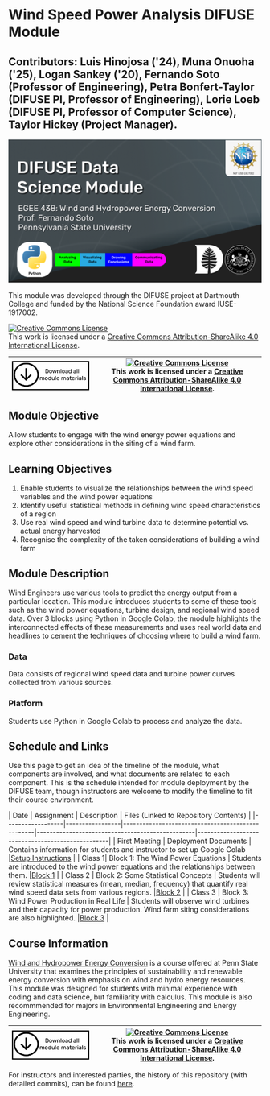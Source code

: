 # Wind Speed Power Analysis DIFUSE Module 

## Contributors: Luis Hinojosa ('24), Muna Onuoha ('25), Logan Sankey ('20), Fernando Soto (Professor of Engineering), Petra Bonfert-Taylor (DIFUSE PI, Professor of Engineering), Lorie Loeb (DIFUSE PI, Professor of Computer Science), Taylor Hickey (Project Manager).

![DIFUSE Data Science Module.  EGEE 438: Wind and Hydropower Energy Conversion.  Professor Fernando Soto, Penn State University.  Funded by NSF IUSE1917002](repository-assets/DIFUSE_EGEE438_splash.png)

This module was developed through the DIFUSE project at Dartmouth College and funded by the National Science Foundation award IUSE-1917002.

<a rel="license" href="http://creativecommons.org/licenses/by-sa/4.0/"><img alt="Creative Commons License" style="border-width:0" src="https://i.creativecommons.org/l/by-sa/4.0/88x31.png" /></a><br />This work is licensed under a <a rel="license" href="http://creativecommons.org/licenses/by-sa/4.0/">Creative Commons Attribution-ShareAlike 4.0 International License</a>.

|[<img src="https://github.com/difuse-dartmouth/.github/blob/main/profile/images/download-all.png" alt="Download the entire module" align="center" style="width: 4in;" />](https://github.com/difuse-dartmouth/wind-speed-power-analysis/archive/refs/heads/main.zip)| <a rel="license" href="http://creativecommons.org/licenses/by-sa/4.0/"><img alt="Creative Commons License" style="width=2in" src="https://i.creativecommons.org/l/by-sa/4.0/88x31.png" /><br></a>This work is licensed under a <a rel="license" href="http://creativecommons.org/licenses/by-sa/4.0/">Creative Commons Attribution-ShareAlike 4.0 International License</a>. |
|---------|----------|


## Module Objective

Allow students to engage with the wind energy power equations and explore other considerations in the siting of a wind farm.

## Learning Objectives
1. Enable students to visualize the relationships between the wind speed variables and the wind power equations
2. Identify useful statistical methods in defining wind speed characteristics of a region
3. Use real wind speed and wind turbine data to determine potential vs. actual energy harvested
4. Recognise the complexity of the taken  considerations of building a wind farm

## Module Description 
Wind Engineers use various tools to predict the energy output from a particular location. This module introduces students to some of these tools such as the wind power equations, turbine design, and regional wind speed data. Over 3 blocks using Python in Google Colab, the module highlights the interconnected effects of these measurements and uses real world data and headlines to cement the techniques of choosing where to build a wind farm.

### Data
Data consists of regional wind speed data and turbine power curves collected from various sources.

### Platform
Students use Python in Google Colab to process and analyze the data.

## Schedule and Links

Use this page to get an idea of the timeline of the module, what components are involved, and what documents are related to each component. This is the schedule intended for module deployment by the DIFUSE team, though instructors are welcome to modify the timeline to fit their course environment.

| Date |  Assignment   | Description         | Files (Linked to Repository Contents) |
|------------------|-----------------|--------------------------------------------------|-------------------------------------------------|--------------------------------------------------|
| First Meeting | Deployment Documents | Contains information for students and instructor to set up Google Colab
 |[Setup Instructions](completed_module\logistics) |
| Class 1| Block 1: The Wind Power Equations | Students are introduced to the wind power equations and the relationships between them.
 |[Block 1](completed_module\components\Block1_Wind_Equations.ipynb) |
| Class 2 | Block 2: Some Statistical Concepts | Students will review statistical measures (mean, median, frequency) that quantify real wind speed data sets from various regions.
 |[Block 2](completed_module\components\Block2_StatisticalConcepts) |
| Class 3 | Block 3: Wind Power Production in Real Life | Students will observe wind turbines and their capacity for power production. Wind farm siting considerations are also highlighted. |[Block 3](completed_module\components\Block3_RealWorld.ipynb) |

## Course Information
[Wind and Hydropower Energy Conversion](https://www.e-education.psu.edu/egee438/) is a course offered at Penn State University that examines the principles of sustainability and renewable energy conversion with emphasis on wind and hydro energy resources. This module was designed for students with minimal experience with coding and data science, but familiarity with calculus. This module is also recommmended for majors in Environmental Engineering and Energy Engineering.



|[<img src="https://github.com/difuse-dartmouth/.github/blob/main/profile/images/download-all.png" alt="Download the entire module" align="center" style="width: 4in;" />](https://github.com/difuse-dartmouth/wind-speed-power-analysis/archive/refs/heads/main.zip)| <a rel="license" href="http://creativecommons.org/licenses/by-sa/4.0/"><img alt="Creative Commons License" style="width=2in" src="https://i.creativecommons.org/l/by-sa/4.0/88x31.png" /><br></a>This work is licensed under a <a rel="license" href="http://creativecommons.org/licenses/by-sa/4.0/">Creative Commons Attribution-ShareAlike 4.0 International License</a>. |
|---------|----------|

For instructors and interested parties, the history of this repository (with detailed commits), can be found [here](https://github.com/difuse-dartmouth/wind-speed-power-analysis/commits/main/).